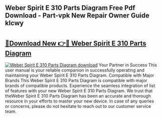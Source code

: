 ## Weber Spirit E 310 Parts Diagram Free Pdf Download - Part-vpk New Repair Owner Guide kIcwy

# <h2><a href="http://dfp3giq.blite.top/?on=Weber+Spirit+E+310+Parts+Diagram">🔗Download New 👉🔴 Weber Spirit E 310 Parts Diagram</a></h2>

[![Weber Spirit E 310 Parts Diagram download](https://i.imgur.com/lujVjoI.png)](http://dfp3giq.blite.top/?on=Weber+Spirit+E+310+Parts+Diagram)
Your Partner in Success This user manual is your reliable companion in successfully operating and maintaining your Weber Spirit E 310 Parts Diagram. Compatible with Major Brands This Weber Spirit E 310 Parts Diagram is compatible with major brands of compatible products. Experience the seamless integration of list of features with your new Weber Spirit E 310 Parts Diagram. We trust that theWeber Spirit E 310 Parts Diagram has been an accurate and thorough resource in your efforts to master your new device. In case of any queries or concerns, please do not hesitate to reach out to our customer service team.
